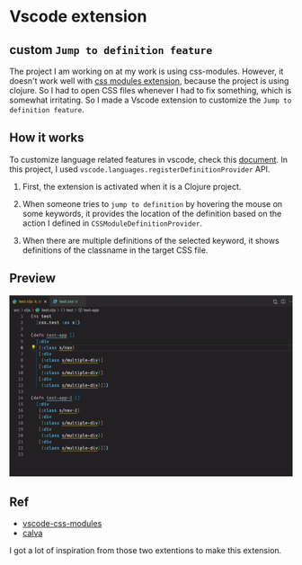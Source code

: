 # Vscode extension

## custom `Jump to definition feature`

The project I am working on at my work is using css-modules. However, it doesn't work well with [css modules extension](https://github.com/clinyong/vscode-css-modules), because the project is using clojure. So I had to open CSS files whenever I had to fix something, which is somewhat irritating. So I made a Vscode extension to customize the `Jump to definition feature`.

## How it works

To customize language related features in vscode, check this [document](https://code.visualstudio.com/api/language-extensions/overview#programmatic-language-features). In this project, I used `vscode.languages.registerDefinitionProvider` API.

1. First, the extension is activated when it is a Clojure project.

2. When someone tries to `jump to definition` by hovering the mouse on some keywords, it provides the location of the definition based on the action I defined in `CSSModuleDefinitionProvider`.

3. When there are multiple definitions of the selected keyword, it shows definitions of the classname in the target CSS file.

## Preview

<img src="./assets/preview.gif">

## Ref

- [vscode-css-modules](https://github.com/clinyong/vscode-css-modules)
- [calva](https://marketplace.visualstudio.com/items?itemName=betterthantomorrow.calva)

I got a lot of inspiration from those two extentions to make this extension.
